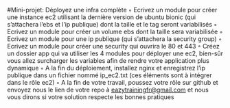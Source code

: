 #Mini-projet: Déployez une infra complète
  ◦ Ecrivez un module pour créer une instance ec2 utilisant la dernière version de ubuntu bionic (qui
  s’attachera l’ebs et l’ip publique) dont la taille et le tag seront variabilisés
  ◦ Ecrivez un module pour créer un volume ebs dont la taille sera variabilisée
  ◦ Ecrivez un module pour une ip publique (qui s’attachera la security group)
  ◦ Ecrivez un module pour créer une security qui ouvrira le 80 et 443
  ◦ Créez un dossier app qui va utiliser les 4 modules pour déployer une ec2, bien-sûr vous allez surcharger
  les variables afin de rendre votre application plus dynamique
  ◦ A la fin du déploiement, installez nginx et enregistrez l’ip publique dans un fichier nommé ip_ec2.txt (ces
  éléments sont à intégrer dans le rôle ec2)
  ◦ A la fin de votre travail, poussez votre rôle sur github et envoyez nous le lien de votre repo à
  eazytrainingfr@gmail.com et nous vous dirons si votre solution respecte les bonnes pratiques

